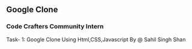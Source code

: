 ## Google Clone

### Code Crafters Community Intern

Task- 1: Google Clone Using Html,CSS,Javascript
By @ Sahil Singh Shan
